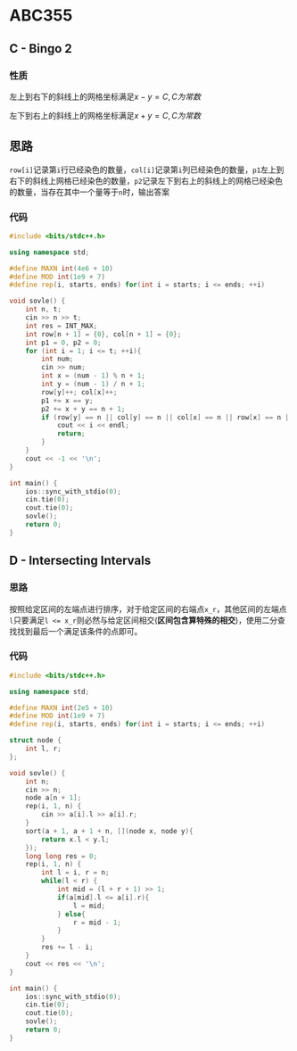 # ABC355

## **C - Bingo 2**

### 性质

左上到右下的斜线上的网格坐标满足$x - y = C, C为常数$​

左下到右上的斜线上的网格坐标满足$x + y = C, C为常数$

## 思路

`row[i]`记录第`i`行已经染色的数量，`col[i]`记录第`i`列已经染色的数量，`p1`左上到右下的斜线上网格已经染色的数量，`p2`记录左下到右上的斜线上的网格已经染色的数量，当存在其中一个量等于`n`时，输出答案

### 代码

```c++
#include <bits/stdc++.h>

using namespace std;

#define MAXN int(4e6 + 10)
#define MOD int(1e9 + 7)
#define rep(i, starts, ends) for(int i = starts; i <= ends; ++i)

void sovle() {
    int n, t;
    cin >> n >> t;
    int res = INT_MAX;
    int row[n + 1] = {0}, col[n + 1] = {0};
    int p1 = 0, p2 = 0;
    for (int i = 1; i <= t; ++i){
        int num;
        cin >> num;
        int x = (num - 1) % n + 1;
        int y = (num - 1) / n + 1;
        row[y]++; col[x]++;
        p1 += x == y;
        p2 += x + y == n + 1;
        if (row[y] == n || col[y] == n || col[x] == n || row[x] == n || p1 == n || p2 == n) {
            cout << i << endl;
            return;
        }
    }
    cout << -1 << '\n';
}

int main() {
    ios::sync_with_stdio(0);
    cin.tie(0);
    cout.tie(0);
    sovle();
    return 0;
}
```



## **D - Intersecting Intervals**

### 思路

按照给定区间的左端点进行排序，对于给定区间的右端点`x_r`，其他区间的左端点`l`只要满足`l <= x_r`则必然与给定区间相交(**区间包含算特殊的相交**)，使用二分查找找到最后一个满足该条件的点即可。

### 代码

```c++
#include <bits/stdc++.h>

using namespace std;

#define MAXN int(2e5 + 10)
#define MOD int(1e9 + 7)
#define rep(i, starts, ends) for(int i = starts; i <= ends; ++i)

struct node {
    int l, r;
};

void sovle() {
    int n;
    cin >> n;
    node a[n + 1];
    rep(i, 1, n) {
        cin >> a[i].l >> a[i].r;
    }
    sort(a + 1, a + 1 + n, [](node x, node y){
        return x.l < y.l;
    });
    long long res = 0;
    rep(i, 1, n) {
        int l = i, r = n;
        while(l < r) {
            int mid = (l + r + 1) >> 1;
            if(a[mid].l <= a[i].r){
                l = mid;
            } else{
                r = mid - 1;
            } 
        }
        res += l - i;
    }
    cout << res << '\n';
}

int main() {
    ios::sync_with_stdio(0);
    cin.tie(0);
    cout.tie(0);
    sovle();
    return 0;
}
```

